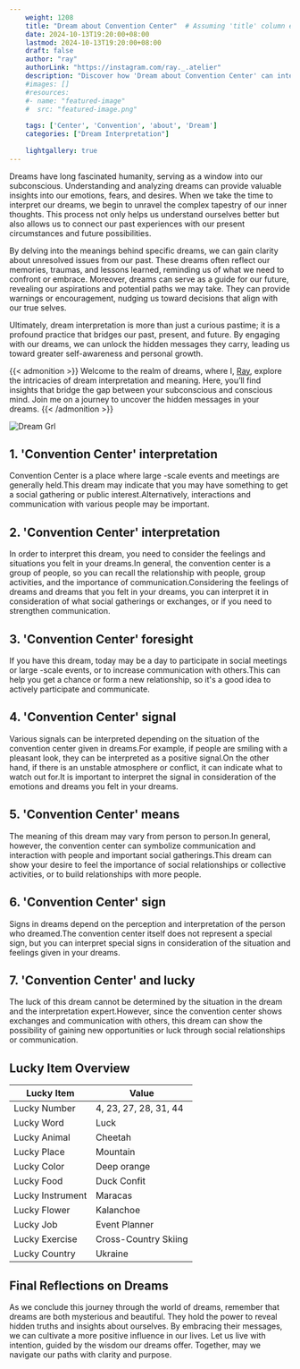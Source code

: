 ```yaml
---
    weight: 1208
    title: "Dream about Convention Center"  # Assuming 'title' column exists
    date: 2024-10-13T19:20:00+08:00
    lastmod: 2024-10-13T19:20:00+08:00
    draft: false
    author: "ray"
    authorLink: "https://instagram.com/ray._.atelier"
    description: "Discover how 'Dream about Convention Center' can interpret your future and uncover its significant meanings in your life."
    #images: []
    #resources:
    #- name: "featured-image"
    #  src: "featured-image.png"
    
    tags: ['Center', 'Convention', 'about', 'Dream']
    categories: ["Dream Interpretation"]
    
    lightgallery: true
---
```

    
Dreams have long fascinated humanity, serving as a window into our subconscious. Understanding and analyzing dreams can provide valuable insights into our emotions, fears, and desires. When we take the time to interpret our dreams, we begin to unravel the complex tapestry of our inner thoughts. This process not only helps us understand ourselves better but also allows us to connect our past experiences with our present circumstances and future possibilities.

By delving into the meanings behind specific dreams, we can gain clarity about unresolved issues from our past. These dreams often reflect our memories, traumas, and lessons learned, reminding us of what we need to confront or embrace. Moreover, dreams can serve as a guide for our future, revealing our aspirations and potential paths we may take. They can provide warnings or encouragement, nudging us toward decisions that align with our true selves.

Ultimately, dream interpretation is more than just a curious pastime; it is a profound practice that bridges our past, present, and future. By engaging with our dreams, we can unlock the hidden messages they carry, leading us toward greater self-awareness and personal growth.

{{< admonition >}}
Welcome to the realm of dreams, where I, [Ray](https://instagram.com/ray._.atelier), explore the intricacies of dream interpretation and meaning. Here, you’ll find insights that bridge the gap between your subconscious and conscious mind. Join me on a journey to uncover the hidden messages in your dreams.
{{< /admonition >}}

![Dream Grl](https://cdn.pixabay.com/photo/2017/11/02/03/35/gothic-2910057_1280.jpg "Dream Grl")

## 1. 'Convention Center' interpretation
Convention Center is a place where large -scale events and meetings are generally held.This dream may indicate that you may have something to get a social gathering or public interest.Alternatively, interactions and communication with various people may be important.

## 2. 'Convention Center' interpretation
In order to interpret this dream, you need to consider the feelings and situations you felt in your dreams.In general, the convention center is a group of people, so you can recall the relationship with people, group activities, and the importance of communication.Considering the feelings of dreams and dreams that you felt in your dreams, you can interpret it in consideration of what social gatherings or exchanges, or if you need to strengthen communication.

## 3. 'Convention Center' foresight
If you have this dream, today may be a day to participate in social meetings or large -scale events, or to increase communication with others.This can help you get a chance or form a new relationship, so it's a good idea to actively participate and communicate.

## 4. 'Convention Center' signal
Various signals can be interpreted depending on the situation of the convention center given in dreams.For example, if people are smiling with a pleasant look, they can be interpreted as a positive signal.On the other hand, if there is an unstable atmosphere or conflict, it can indicate what to watch out for.It is important to interpret the signal in consideration of the emotions and dreams you felt in your dreams.

## 5. 'Convention Center' means
The meaning of this dream may vary from person to person.In general, however, the convention center can symbolize communication and interaction with people and important social gatherings.This dream can show your desire to feel the importance of social relationships or collective activities, or to build relationships with more people.

## 6. 'Convention Center' sign
Signs in dreams depend on the perception and interpretation of the person who dreamed.The convention center itself does not represent a special sign, but you can interpret special signs in consideration of the situation and feelings given in your dreams.

## 7. 'Convention Center' and lucky
The luck of this dream cannot be determined by the situation in the dream and the interpretation expert.However, since the convention center shows exchanges and communication with others, this dream can show the possibility of gaining new opportunities or luck through social relationships or communication.

## Lucky Item Overview
| Lucky Item          | Value              |
|---------------|--------------------|
| Lucky Number        | 4, 23, 27, 28, 31, 44  |
| Lucky Word          | Luck |
| Lucky Animal        | Cheetah |
| Lucky Place         | Mountain     |
| Lucky Color         | Deep orange     |
| Lucky Food          | Duck Confit      |
| Lucky Instrument    | Maracas |
| Lucky Flower        | Kalanchoe    |
| Lucky Job           | Event Planner       |
| Lucky Exercise      | Cross-Country Skiing  |
| Lucky Country       | Ukraine    |


##  Final Reflections on Dreams

As we conclude this journey through the world of dreams, remember that dreams are both mysterious and beautiful. They hold the power to reveal hidden truths and insights about ourselves. By embracing their messages, we can cultivate a more positive influence in our lives. Let us live with intention, guided by the wisdom our dreams offer. Together, may we navigate our paths with clarity and purpose.
